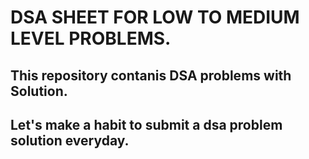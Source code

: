 # DSA SHEET FOR LOW TO MEDIUM LEVEL PROBLEMS.

## This repository contanis DSA problems with Solution.
## Let's make a habit to submit a dsa problem solution everyday.
